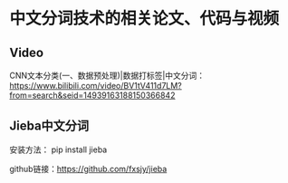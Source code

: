 # 中文分词技术的相关论文、代码与视频

## Video
CNN文本分类(一、数据预处理)|数据打标签|中文分词：https://www.bilibili.com/video/BV1tV411d7LM?from=search&seid=14939163188150366842

## Jieba中文分词

安装方法： pip install jieba

github链接：https://github.com/fxsjy/jieba
